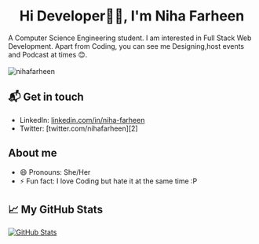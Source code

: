 <h1 align="center">Hi Developer👋🏻, I'm Niha Farheen </h1>

 A Computer Science Engineering student. I am interested in Full Stack Web Development. Apart from Coding, you can see me Designing,host events and Podcast at times 😊.<br><br>
<img src="https://komarev.com/ghpvc/?username=nihafarheen" alt="nihafarheen" />
## 📬 Get in touch

- LinkedIn: [linkedin.com/in/niha-farheen][1]
- Twitter: [twitter.com/nihafarheen][2]

## About me

- 😄 Pronouns: She/Her
- ⚡ Fun fact: I love Coding but hate it at the same time :P

## &#x1f4c8; My GitHub Stats

<a href="https://github.com/nihafarheen/nihafarheen">
  <img align="center" src="https://github-readme-stats.vercel.app/api?username=nihafarheen&show_icons=true&line_height=27&count_private=true&title_color=ffffff&text_color=c9cacc&icon_color=2bbc8a&bg_color=1d1f21" alt="GitHub Stats" />
</a>

[1]:https://www.linkedin.com/in/niha-farheen/
